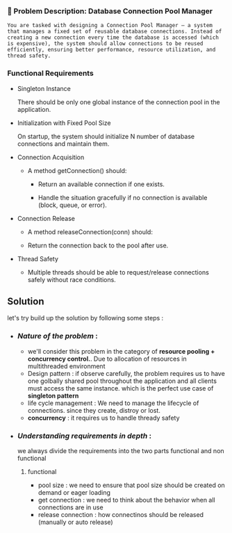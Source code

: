 ### 🧩 Problem Description: Database Connection Pool Manager   
 
    You are tasked with designing a Connection Pool Manager — a system that manages a fixed set of reusable database connections. Instead of creating a new connection every time the database is accessed (which is expensive), the system should allow connections to be reused efficiently, ensuring better performance, resource utilization, and thread safety.  

###  Functional Requirements  
- Singleton Instance

    There should be only one global instance of the connection pool in the application.

- Initialization with Fixed Pool Size

    On startup, the system should initialize N number of database connections and maintain them.

- Connection Acquisition

    - A method getConnection() should:

        - Return an available connection if one exists. 

        - Handle the situation gracefully if no connection is available (block, queue, or error).

- Connection Release

    - A method releaseConnection(conn) should:

    - Return the connection back to the pool after use.

- Thread Safety

    - Multiple threads should be able to request/release connections safely without race conditions.

## Solution 
let's try build up the solution by following some steps :

- ### *Nature of the problem* :   
    -  we'll consider this problem in the category of **resource pooling + concurrency control.**. Due to allocation of resources in multithreaded environment
    - Design pattern : if observe carefully, the problem requires us to have one golbally shared pool throughout the application and all clients must access the same instance. which is the perfect use case of  **singleton pattern**
    - life cycle management : We need to manage the lifecycle of connections. since they create, distroy or lost. 
    - **concurrency** : it requires us to handle thready safety   

- ### *Understanding requirements in depth* :    

    we always divide the requirements into the two parts functional and non functional    
    1. functional   
          
        - pool size : we need to ensure that pool size should be created on demand or eager loading 
        - get connection : we need to think about the behavior when all connections are in use
        - release connection : how connectinos should be released (manually or auto release)





